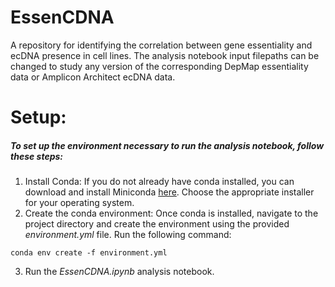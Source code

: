 # EssenCDNA
A repository for identifying the correlation between gene essentiality and ecDNA presence in cell lines. The analysis notebook input filepaths can be changed to study any version of the corresponding DepMap essentiality data or Amplicon Architect ecDNA data.

# Setup:
##### To set up the environment necessary to run the analysis notebook, follow these steps:
1. Install Conda: If you do not already have conda installed, you can download and install Miniconda [here](https://docs.anaconda.com/free/miniconda/). Choose the appropriate installer for your operating system.
2. Create the conda environment: Once conda is installed, navigate to the project directory and create the environment using the provided <i>environment.yml</i> file. Run the following command:

```
conda env create -f environment.yml
```
3. Run the <i>EssenCDNA.ipynb</i> analysis notebook.

